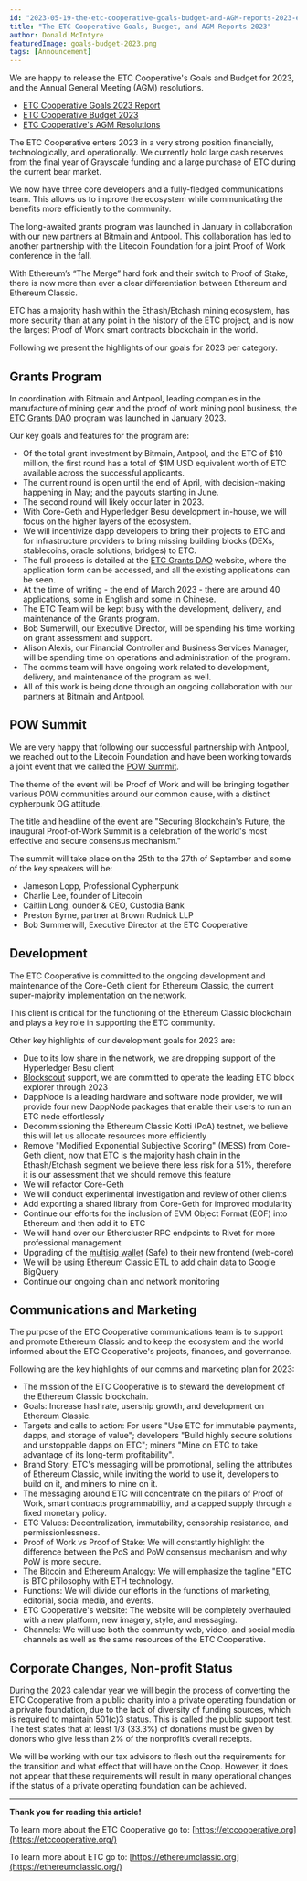 ```yaml
---
id: "2023-05-19-the-etc-cooperative-goals-budget-and-AGM-reports-2023-en"
title: "The ETC Cooperative Goals, Budget, and AGM Reports 2023"
author: Donald McIntyre
featuredImage: goals-budget-2023.png
tags: [Announcement]
---
```


We are happy to release the ETC Cooperative's Goals and Budget for 2023, and the Annual General Meeting (AGM) resolutions.

* [ETC Cooperative Goals 2023 Report](/2023-ETC-Coop-Goals-FINAL.pdf)
* [ETC Cooperative Budget 2023](/ETC-Cooperative-Budget-2023.xlsx)
* [ETC Cooperative's AGM Resolutions](/ETC-Coop-Resolutions-2023-signed.pdf)

The ETC Cooperative enters 2023 in a very strong position financially, technologically, and operationally. We currently hold large cash reserves from the final year of Grayscale funding and a large purchase of ETC during the current bear market.

We now have three core developers and a fully-fledged communications team. This allows us to improve the ecosystem while communicating the benefits more efficiently to the community.
  
The long-awaited grants program was launched in January in collaboration with our new partners at Bitmain and Antpool. This collaboration has led to another partnership with the Litecoin Foundation for a joint Proof of Work conference in the fall.

With Ethereum’s “The Merge” hard fork and their switch to Proof of Stake, there is now more than ever a clear differentiation between Ethereum and Ethereum Classic. 

ETC has a majority hash within the Ethash/Etchash mining ecosystem, has more security than at any point in the history of the ETC project, and is now the largest Proof of Work smart contracts blockchain in the world.

Following we present the highlights of our goals for 2023 per category.

## Grants Program

In coordination with Bitmain and Antpool, leading companies in the manufacture of mining gear and the proof of work mining pool business, the [ETC Grants DAO](https://etcgrantsdao.io/) program was launched in January 2023.

Our key goals and features for the program are:

- Of the total grant investment by Bitmain, Antpool, and the ETC of $10 million, the first round has a total of $1M USD equivalent worth of ETC available across the successful applicants. 
- The current round is open until the end of April, with decision-making happening in May; and the payouts starting in June. 
- The second round will likely occur later in 2023. 
- With Core-Geth and Hyperledger Besu development in-house, we will focus on the higher layers of the ecosystem.
- We will incentivize dapp developers to bring their projects to ETC and for infrastructure providers to bring missing building blocks (DEXs, stablecoins, oracle solutions, bridges) to ETC.
- The full process is detailed at the [ETC Grants DAO](https://etcgrantsdao.io) website, where the application form can be accessed, and all the existing applications can be seen. 
- At the time of writing - the end of March 2023 - there are around 40 applications, some in English and some in Chinese.
- The ETC Team will be kept busy with the development, delivery, and maintenance of the Grants program. 
- Bob Sumerwill, our Executive Director, will be spending his time working on grant assessment and support. 
- Alison Alexis, our Financial Controller and Business Services Manager, will be spending time on operations and administration of the program. 
- The comms team will have ongoing work related to development, delivery, and maintenance of the program as well. 
- All of this work is being done through an ongoing collaboration with our partners at Bitmain and Antpool.

## POW Summit

We are very happy that following our successful partnership with Antpool, we reached out to the Litecoin Foundation and have been working towards a joint event that we called the [POW Summit](https://powsummit.com/). 

The theme of the event will be Proof of Work and will be bringing together various POW communities around our common cause, with a distinct cypherpunk OG attitude.

The title and headline of the event are "Securing Blockchain's Future, the inaugural Proof-of-Work Summit is a celebration of the world's most effective and secure consensus mechanism."

The summit will take place on the 25th to the 27th of September and some of the key speakers will be:

- Jameson Lopp, Professional Cypherpunk
- Charlie Lee, founder of Litecoin
- Caitlin Long, ounder & CEO, Custodia Bank
- Preston Byrne, partner at Brown Rudnick LLP
- Bob Summerwill, Executive Director at the ETC Cooperative

## Development

The ETC Cooperative is committed to the ongoing development and maintenance of the Core-Geth client for Ethereum Classic, the current super-majority implementation on the network. 

This client is critical for the functioning of the Ethereum Classic blockchain and plays a key role in supporting the ETC community.

Other key highlights of our development goals for 2023 are:

- Due to its low share in the network, we are dropping support of the Hyperledger Besu client
- [Blockscout](https://blockscout.com/etc/mainnet/) support, we are committed to operate the leading ETC block explorer through 2023
- DappNode is a leading hardware and software node provider, we will provide four new DappNode packages that enable their users to run an ETC node effortlessly
- Decommissioning the Ethereum Classic Kotti (PoA) testnet, we believe this will let us allocate resources more efficiently
- Remove "Modified Exponential Subjective Scoring" (MESS) from Core-Geth client, now that ETC is the majority hash chain in the Ethash/Etchash segment we believe there less risk for a 51%, therefore it is our assessment that we should remove this feature
- We will refactor Core-Geth
- We will conduct experimental investigation and review of other clients
- Add exporting a shared library from Core-Geth for improved modularity
- Continue our efforts for the inclusion of EVM Object Format (EOF) into Ethereum and then add it to ETC
- We will hand over our Ethercluster RPC endpoints to Rivet for more professional management
- Upgrading of the [multisig wallet](https://multisig.etccooperative.org/app/welcome) (Safe) to their new frontend (web-core)
- We will be using Ethereum Classic ETL to add chain data to Google BigQuery
- Continue our ongoing chain and network monitoring

## Communications and Marketing

The purpose of the ETC Cooperative communications team is to support and promote Ethereum Classic and to keep the ecosystem and the world informed about the ETC Cooperative's projects, finances, and governance.

Following are the key highlights of our comms and marketing plan for 2023: 

- The mission of the ETC Cooperative is to steward the development of the Ethereum Classic blockchain.
- Goals: Increase hashrate, usership growth, and development on Ethereum Classic. 
- Targets and calls to action: For users "Use ETC for immutable payments, dapps, and storage of value"; developers "Build highly secure solutions and unstoppable dapps on ETC"; miners "Mine on ETC to take advantage of its long-term profitability".
- Brand Story: ETC's messaging will be promotional, selling the attributes of Ethereum Classic, while inviting the world to use it, developers to build on it, and miners to mine on it.
- The messaging around ETC will concentrate on the pillars of Proof of Work, smart contracts programmability, and a capped supply through a fixed monetary policy.
- ETC Values: Decentralization, immutability, censorship resistance, and permissionlessness.
- Proof of Work vs Proof of Stake: We will constantly highlight the difference between the PoS and PoW consensus mechanism and why PoW is more secure.
- The Bitcoin and Ethereum Analogy: We will emphasize the tagline "ETC is BTC philosophy with ETH technology.
- Functions: We will divide our efforts in the functions of marketing, editorial, social media, and events.
- ETC Cooperative's website: The website will be completely overhauled with a new platform, new imagery, style, and messaging.
- Channels: We will use both the community web, video, and social media channels as well as the same resources of the ETC Cooperative.

## Corporate Changes, Non-profit Status

During the 2023 calendar year we will begin the process of converting the ETC Cooperative from a public charity into a private operating foundation or a private foundation, due to the lack of diversity of funding sources, which is required to maintain 501(c)3 status. This is called the public support test. The test states that at least 1/3 (33.3%) of donations must be given by donors who give less than 2% of the nonprofit’s overall receipts.

We will be working with our tax advisors to flesh out the requirements for the transition and what effect that will have on the Coop. However, it does not appear that these requirements will result in many operational changes if the status of a private operating foundation can be achieved.

---

**Thank you for reading this article!**

To learn more about the ETC Cooperative go to:  [https://etccooperative.org](https://etccooperative.org/)

To learn more about ETC go to:  [https://ethereumclassic.org](https://ethereumclassic.org/)

